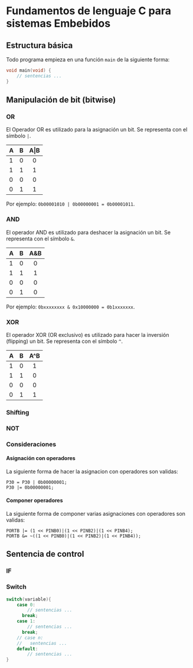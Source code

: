 # Fundamentos de lenguaje C para sistemas Embebidos

## Estructura básica

Todo programa empieza en una función `main` de la siguiente forma:

```c
void main(void) {
	// sentencias ...
}
```

## Manipulación de bit (bitwise)

### OR

El Operador OR es utilizado para la asignación un bit. Se representa con el símbolo `|`.

| A | B | A\|B |
|---|---|:---:|
| 1 | 0 |  0  |
| 1 | 1 |  1  |
| 0 | 0 |  0  |
| 0 | 1 |  1  |

Por ejemplo: `0b00001010 | 0b00000001 = 0b00001011`.

### AND

El operador AND es utilizado para deshacer la asignación un bit. Se representa con el símbolo `&`.

| A | B | A&B |
|---|---|:---:|
| 1 | 0 |  0  |
| 1 | 1 |  1  |
| 0 | 0 |  0  |
| 0 | 1 |  0  |

Por ejemplo: `0bxxxxxxxx & 0x10000000 = 0b1xxxxxxx`.

### XOR

El operador XOR (OR exclusivo) es utilizado para hacer la inversión (flipping) un bit. Se representa con el símbolo `^`.

| A | B | A^B |
|---|---|:---:|
| 1 | 0 |  1  |
| 1 | 1 |  0  |
| 0 | 0 |  0  |
| 0 | 1 |  1  |

### Shifting



### NOT



### Consideraciones

#### Asignación con operadores

La siguiente forma de hacer la asignacion con operadores son validas:

```
P30 = P30 | 0b00000001;
P30 |= 0b00000001;
```

#### Componer operadores

La siguiente forma de componer varias asignaciones con operadores son validas:

```
PORTB |= (1 << PINB0)|(1 << PINB2)|(1 << PINB4);
PORTB &= ~((1 << PINB0)|(1 << PINB2)|(1 << PINB4));
```

## Sentencia de control

### IF

### Switch

```c
switch(variable){
    case 0:
    	// sentencias ...
      break;
    case 1:
    	// sentencias ...
      break;
    // case n:
    //   sentencias ...
    default:
    	// sentencias ...
}
```
